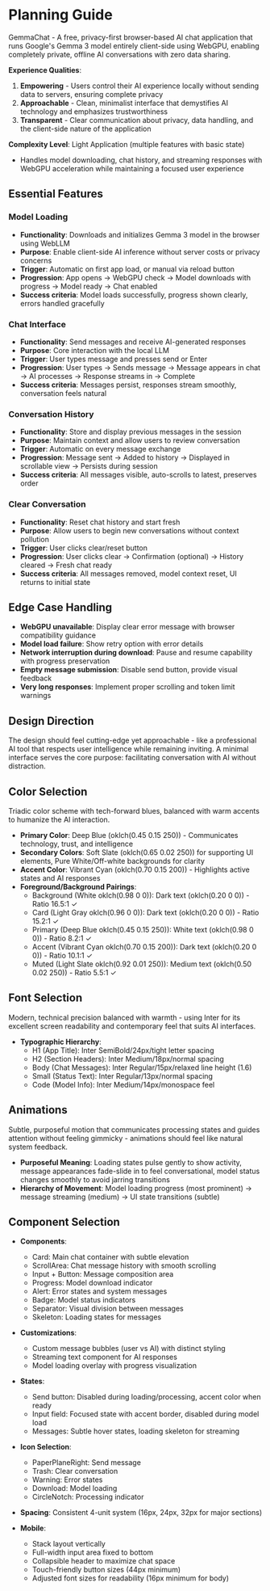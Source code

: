 # Planning Guide

GemmaChat - A free, privacy-first browser-based AI chat application that runs Google's Gemma 3 model entirely client-side using WebGPU, enabling completely private, offline AI conversations with zero data sharing.

**Experience Qualities**:
1. **Empowering** - Users control their AI experience locally without sending data to servers, ensuring complete privacy
2. **Approachable** - Clean, minimalist interface that demystifies AI technology and emphasizes trustworthiness
3. **Transparent** - Clear communication about privacy, data handling, and the client-side nature of the application

**Complexity Level**: Light Application (multiple features with basic state)
  - Handles model downloading, chat history, and streaming responses with WebGPU acceleration while maintaining a focused user experience

## Essential Features

### Model Loading
- **Functionality**: Downloads and initializes Gemma 3 model in the browser using WebLLM
- **Purpose**: Enable client-side AI inference without server costs or privacy concerns
- **Trigger**: Automatic on first app load, or manual via reload button
- **Progression**: App opens → WebGPU check → Model downloads with progress → Model ready → Chat enabled
- **Success criteria**: Model loads successfully, progress shown clearly, errors handled gracefully

### Chat Interface
- **Functionality**: Send messages and receive AI-generated responses
- **Purpose**: Core interaction with the local LLM
- **Trigger**: User types message and presses send or Enter
- **Progression**: User types → Sends message → Message appears in chat → AI processes → Response streams in → Complete
- **Success criteria**: Messages persist, responses stream smoothly, conversation feels natural

### Conversation History
- **Functionality**: Store and display previous messages in the session
- **Purpose**: Maintain context and allow users to review conversation
- **Trigger**: Automatic on every message exchange
- **Progression**: Message sent → Added to history → Displayed in scrollable view → Persists during session
- **Success criteria**: All messages visible, auto-scrolls to latest, preserves order

### Clear Conversation
- **Functionality**: Reset chat history and start fresh
- **Purpose**: Allow users to begin new conversations without context pollution
- **Trigger**: User clicks clear/reset button
- **Progression**: User clicks clear → Confirmation (optional) → History cleared → Fresh chat ready
- **Success criteria**: All messages removed, model context reset, UI returns to initial state

## Edge Case Handling
- **WebGPU unavailable**: Display clear error message with browser compatibility guidance
- **Model load failure**: Show retry option with error details
- **Network interruption during download**: Pause and resume capability with progress preservation
- **Empty message submission**: Disable send button, provide visual feedback
- **Very long responses**: Implement proper scrolling and token limit warnings

## Design Direction

The design should feel cutting-edge yet approachable - like a professional AI tool that respects user intelligence while remaining inviting. A minimal interface serves the core purpose: facilitating conversation with AI without distraction.

## Color Selection

Triadic color scheme with tech-forward blues, balanced with warm accents to humanize the AI interaction.

- **Primary Color**: Deep Blue (oklch(0.45 0.15 250)) - Communicates technology, trust, and intelligence
- **Secondary Colors**: Soft Slate (oklch(0.65 0.02 250)) for supporting UI elements, Pure White/Off-white backgrounds for clarity
- **Accent Color**: Vibrant Cyan (oklch(0.70 0.15 200)) - Highlights active states and AI responses
- **Foreground/Background Pairings**:
  - Background (White oklch(0.98 0 0)): Dark text (oklch(0.20 0 0)) - Ratio 16.5:1 ✓
  - Card (Light Gray oklch(0.96 0 0)): Dark text (oklch(0.20 0 0)) - Ratio 15.2:1 ✓
  - Primary (Deep Blue oklch(0.45 0.15 250)): White text (oklch(0.98 0 0)) - Ratio 8.2:1 ✓
  - Accent (Vibrant Cyan oklch(0.70 0.15 200)): Dark text (oklch(0.20 0 0)) - Ratio 10.1:1 ✓
  - Muted (Light Slate oklch(0.92 0.01 250)): Medium text (oklch(0.50 0.02 250)) - Ratio 5.5:1 ✓

## Font Selection

Modern, technical precision balanced with warmth - using Inter for its excellent screen readability and contemporary feel that suits AI interfaces.

- **Typographic Hierarchy**:
  - H1 (App Title): Inter SemiBold/24px/tight letter spacing
  - H2 (Section Headers): Inter Medium/18px/normal spacing
  - Body (Chat Messages): Inter Regular/15px/relaxed line height (1.6)
  - Small (Status Text): Inter Regular/13px/normal spacing
  - Code (Model Info): Inter Medium/14px/monospace feel

## Animations

Subtle, purposeful motion that communicates processing states and guides attention without feeling gimmicky - animations should feel like natural system feedback.

- **Purposeful Meaning**: Loading states pulse gently to show activity, message appearances fade-slide in to feel conversational, model status changes smoothly to avoid jarring transitions
- **Hierarchy of Movement**: Model loading progress (most prominent) → message streaming (medium) → UI state transitions (subtle)

## Component Selection

- **Components**:
  - Card: Main chat container with subtle elevation
  - ScrollArea: Chat message history with smooth scrolling
  - Input + Button: Message composition area
  - Progress: Model download indicator
  - Alert: Error states and system messages
  - Badge: Model status indicators
  - Separator: Visual division between messages
  - Skeleton: Loading states for messages
  
- **Customizations**:
  - Custom message bubbles (user vs AI) with distinct styling
  - Streaming text component for AI responses
  - Model loading overlay with progress visualization
  
- **States**:
  - Send button: Disabled during loading/processing, accent color when ready
  - Input field: Focused state with accent border, disabled during model load
  - Messages: Subtle hover states, loading skeleton for streaming
  
- **Icon Selection**:
  - PaperPlaneRight: Send message
  - Trash: Clear conversation
  - Warning: Error states
  - Download: Model loading
  - CircleNotch: Processing indicator
  
- **Spacing**: Consistent 4-unit system (16px, 24px, 32px for major sections)

- **Mobile**: 
  - Stack layout vertically
  - Full-width input area fixed to bottom
  - Collapsible header to maximize chat space
  - Touch-friendly button sizes (44px minimum)
  - Adjusted font sizes for readability (16px minimum for body)
